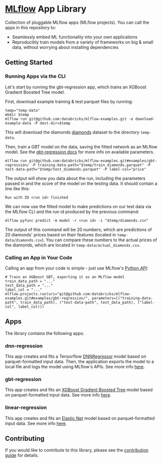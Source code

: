 # [MLflow](http://mlflow.org) App Library

Collection of pluggable MLflow apps (MLflow projects). You can call the apps in this repository to:
* Seamlessly embed ML functionality into your own applications
* Reproducibly train models from a variety of frameworks on big & small data, without worrying about installing dependencies

## Getting Started
### Running Apps via the CLI
Let's start by running the gbt-regression app, which trains an XGBoost Gradient Boosted Tree model.

First, download example training & test parquet files by running:
 
```
temp="temp-data"
mkdir $temp
mlflow run git@github.com:databricks/mlflow-examples.git -e download-example-data -P dest-dir=$temp
```

This will download the diamonds [diamonds](https://raw.githubusercontent.com/tidyverse/ggplot2/4c678917/data-raw/diamonds.csv) dataset to the directory `temp-data`.

Then, train a GBT model on the data, saving the fitted network as an MLflow model. See the [gbt-regression docs](examples/gbt-regression/README.md) for more info on available parameters.
```
mlflow run git@github.com:databricks/mlflow-examples.git#examples/gbt-regression/ -P training-data-path="$temp/train_diamonds.parquet" -P test-data-path="$temp/test_diamonds.parquet" -P label-col="price"
```
The output will show you data about the run, including the parameters passed in and the score of the model on the testing data. It should contain a line like this:
```
Run with ID <run id> finished
```

We can now use the fitted model to make predictions on our test data via the MLflow CLI and the run id produced by the previous command:
```
mlflow pyfunc predict -m model -r <run id> -i "$temp/diamonds.csv"
```
The output of this command will be 20 numbers, which are predictions of 20 diamonds' prices based on their features (located in `temp-data/diamonds.csv`). You can compare these numbers to the actual prices of the diamonds, which are located in `temp-data/actual_diamonds.csv`.

### Calling an App in Your Code

Calling an app from your code is simple  - just use MLflow's [Python API](https://mlflow.org/docs/latest/projects.html#building-multi-step-workflows):
```
# Train an XGBoost GBT, exporting it as an MLflow model
train_data_path = "..."
test_data_path = "..."
label_col = "..."
mlflow.projects.run(uri="git@github.com:databricks/mlflow-examples.git#examples/gbt-regression/", parameters=[("training-data-path", train_data_path), ("test-data-path", test_data_path), ("label-col", label_col)])
```

## Apps

The library contains the following apps:

### dnn-regression

This app creates and fits a Tensorflow [DNNRegressor](https://www.tensorflow.org/api_docs/python/tf/estimator/DNNRegressor) model based on parquet-formatted input data. Then, the application exports the model to a local file and logs the model using MLflow's APIs. See more info [here](examples/dnn-regression/).

### gbt-regression
This app creates and fits an [XGBoost Gradient Boosted Tree](https://xgboost.readthedocs.io/en/latest/python/python_api.html#module-xgboost.sklearn) model based on parquet-formatted input data. See more info [here](examples/gbt-regression/).

### linear-regression

This app creates and fits an [Elastic Net](http://scikit-learn.org/stable/modules/generated/sklearn.linear_model.ElasticNet.html) model based on parquet-formatted input data. See more info [here](examples/linear-regression/).

## Contributing

If you would like to contribute to this library, please see the [contribution guide](CONTRIBUTING.md) for details.
